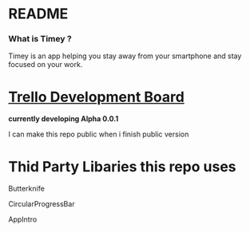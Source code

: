 # README #

### What is Timey ? ###
Timey is an app helping you stay away from your smartphone and stay focused on your work. 

# [**Trello Development Board**](https://trello.com/b/lHNVOWHC/timey-development-board) #

**currently developing Alpha 0.0.1**


I can make this repo public when i finish public version


# Thid Party Libaries this repo uses #
Butterknife

CircularProgressBar

AppIntro